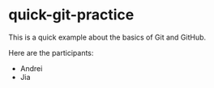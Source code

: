 # quick-git-practice

This is a quick example about the basics of Git and GitHub.

Here are the participants:
 * Andrei
 * Jia
